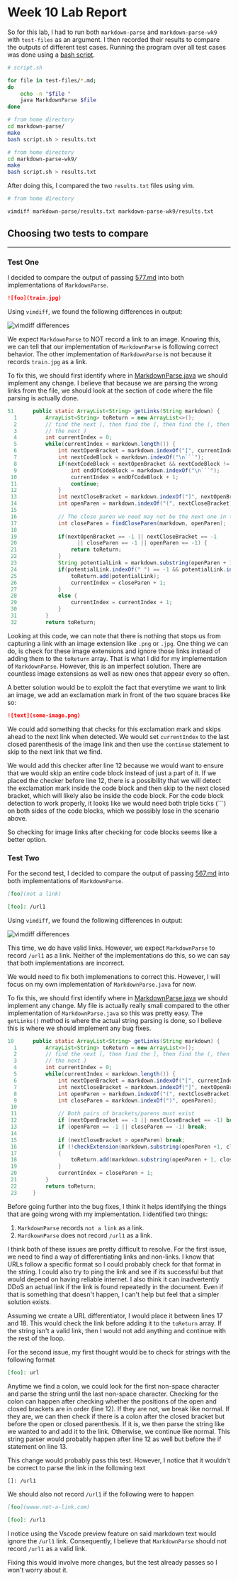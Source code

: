 # Week 10 Lab Report

So for this lab, I had to run both ```markdown-parse``` and 
```markdown-parse-wk9``` with ```test-files``` as an argument. I then recorded their results to compare the outputs of different test cases. Running the program over all test cases was done using a [bash script](misc/script.sh).  

```bash
# script.sh

for file in test-files/*.md;
do
	echo -n "$file "
	java MarkdownParse $file
done
```
```bash
# from home directory 
cd markdown-parse/
make
bash script.sh > results.txt
```

```bash
# from home directory 
cd markdown-parse-wk9/
make
bash script.sh > results.txt
```

After doing this, I compared the two ```results.txt``` files using vim.

```bash
# from home directory 

vimdiff markdown-parse/results.txt markdown-parse-wk9/results.txt
```

## Choosing two tests to compare
---

### Test One

I decided to compare the output of passing [577.md](misc/577.md) into both implementations of ```MarkdownParse```.

```markdown
![foo](train.jpg)
```
Using ```vimdiff```, we found the following differences in output:

![vimdiff differences](imgs/lab5/vimdiff.png)

We expect ```MarkdownParse``` to NOT record a link to an image. Knowing this, we can tell that our implementation of ```MarkdownParse``` is following correct behavior. The other implementation of ```MarkdownParse``` is not because it records ```train.jpg``` as a link. 

To fix this, we should first identify where in [MarkdownParse.java](misc/MarkdownParse.java) we should implement any change.
I believe that because we are parsing the wrong links from the file, we should look at the section of code where the file parsing is actually done. 

```java
51      public static ArrayList<String> getLinks(String markdown) {
  1         ArrayList<String> toReturn = new ArrayList<>();
  2         // find the next [, then find the ], then find the (, then take up to
  3         // the next )
  4         int currentIndex = 0;
  5         while(currentIndex < markdown.length()) {
  6             int nextOpenBracket = markdown.indexOf("[", currentIndex);
  7             int nextCodeBlock = markdown.indexOf("\n```");
  8             if(nextCodeBlock < nextOpenBracket && nextCodeBlock != -1) {
  9                 int endOfCodeBlock = markdown.indexOf("\n```");
 10                 currentIndex = endOfCodeBlock + 1;
 11                 continue;
 12             }
 13             int nextCloseBracket = markdown.indexOf("]", nextOpenBracket);
 14             int openParen = markdown.indexOf("(", nextCloseBracket);
 15  
 16             // The close paren we need may not be the next one in the file
 17             int closeParen = findCloseParen(markdown, openParen);
 18             
 19             if(nextOpenBracket == -1 || nextCloseBracket == -1
 20                   || closeParen == -1 || openParen == -1) {
 21                 return toReturn;
 22             }
 23             String potentialLink = markdown.substring(openParen + 1, closeParen).trim();
 24             if(potentialLink.indexOf(" ") == -1 && potentialLink.indexOf("\n") == -1) {
 25                 toReturn.add(potentialLink);
 26                 currentIndex = closeParen + 1;
 27             }
 28             else {
 29                 currentIndex = currentIndex + 1;
 30             }
 31         }
 32         return toReturn;
```

Looking at this code, we can note that there is nothing that stops us from capturing a link with an image extension like ```.png``` or ```.jpg```. One thing we can do, is check for these image extensions and ignore those links instead of adding them to the ```toReturn``` array. That is what I did for my implementation of ```MarkdownParse```. However, this is an imperfect solution. There are countless image extensions as well as new ones that appear every so often. 

A better solution would be to exploit the fact that everytime we want to link an image, we add an 
exclamation mark in front of the two square braces like so:

```md
![text](some-image.png)
```

We could add something that checks for this exclamation mark and skips ahead to the next link when detected. We would set ```currentIndex``` to the last closed parenthesis of the image link and then use the ```continue``` statement to skip to the next link that we find. 

We would add this checker after line 12 because we would want to ensure that we would skip an entire code block instead of just a part of it. If we placed the checker before line 12, there is a possibility that we will detect the exclamation mark inside the code block and then skip to the next closed bracket, which will likely also be inside the code block. For the code block detection to work properly, it looks like we would need both triple ticks (```) on both sides of the code blocks, which we possibly lose in the scenario above.  

So checking for image links after checking for code blocks seems like a better option. 


### Test Two

For the second test, I decided to compare the output of passing [567.md](misc/567.md) into both implementations of ```MarkdownParse```.

```markdown
[foo](not a link)

[foo]: /url1
```
Using ```vimdiff```, we found the following differences in output:

![vimdiff differences](imgs/lab5/vimdiff2.png)

This time, we do have valid links. However, we expect ```MarkdownParse``` to record ```/url1``` as a link. 
Neither of the implementations do this, so we can say that both implementations are incorrect.

We would need to fix both implemenations to correct this. However, I will focus on my own implementation of ```MarkdownParse.java``` for now.

To fix this, we should first identify where in [MarkdownParse.java](misc/MarkdownParse2.java) we should implement any change.
My file is actually really small compared to the other implementation of ```MarkdownParse.java``` so this was pretty easy. 
The ```getLinks()``` method is where the actual string parsing is done, so I believe this is where we should implement 
any bug fixes. 

```java
10      public static ArrayList<String> getLinks(String markdown) {
  1         ArrayList<String> toReturn = new ArrayList<>();
  2         // find the next [, then find the ], then find the (, then take up to
  3         // the next )
  4         int currentIndex = 0;
  5         while(currentIndex < markdown.length()) {
  6             int nextOpenBracket = markdown.indexOf("[", currentIndex);
  7             int nextCloseBracket = markdown.indexOf("]", nextOpenBracket);
  8             int openParen = markdown.indexOf("(", nextCloseBracket);
  9             int closeParen = markdown.indexOf(")", openParen);
 10             
 11             // Both pairs of brackets/parens must exist
 12             if (nextOpenBracket == -1 || nextCloseBracket == -1) break;
 13             if (openParen == -1 || closeParen == -1) break;
 14  
 15             if (nextCloseBracket > openParen) break;
 16             if (!checkExtension(markdown.substring(openParen +1, closeParen)) && openParen-nextCloseBracket==1)
 17             {
 18                 toReturn.add(markdown.substring(openParen + 1, closeParen));
 19             }
 20             currentIndex = closeParen + 1;
 21         }
 22         return toReturn;
 23     }
```

Before going further into the bug fixes, I think it helps identifying the things that are going wrong with my implementation.
I identified two things:

1. ```MarkdownParse``` records ```not a link``` as a link. 
2. ```MardkownParse``` does not record ```/url1``` as a link.

I think both of these issues are pretty difficult to resolve. For the first issue, we need to find a way of differentiating
links and non-links. I know that URLs follow a specific format so I could probably check for that format in the string.
I could also try to ping the link and see if its successful but that would depend on having reliable internet. I also think it can inadvertently DDoS an actual link if the link is found repeatedly in the document. Even if that is something that doesn't happen, I can't help but feel that a simpler solution exists. 

Assuming we create a URL differentiator, I would place it between lines 17 and 18. This would check the link before adding it to the ```toReturn``` array. If the string isn't a valid link, then I would not add anything and continue with the rest of the loop.

For the second issue, my first thought would be to check for strings with the following format

```markdown
[foo]: url
```
Anytime we find a colon, we could look for the first non-space character and parse the string until the last non-space character. Checking for the colon can happen after checking whether the positions of the open and closed brackets are in order (line 12). If they are not, we break like normal. If they are, we can then check if there is a colon after the closed bracket but before the open or closed parenthesis. If it is, we then parse the string like we wanted to and add it to the link. Otherwise, we continue like normal. This string parser would probably happen after line 12 as well but before the if statement on line 13.

This change would probably pass this test. However, I notice that it wouldn't be correct to parse the link in the following text 

```markdown
[]: /url1
```

We should also not record ```/url1``` if the following were to happen

```markdown
[foo](wwww.not-a-link.com) 

[foo]: /url1
```

I notice using the Vscode preview feature on said markdown text would ignore the ```/url1``` link. Consequently, I believe that ```MarkdownParse``` should not record ```/url1``` as a valid link. 

Fixing this would involve more changes, but the test already passes so I won't worry about it.